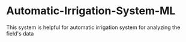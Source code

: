 # Automatic-Irrigation-System-ML
This system is helpful for automatic irrigation system for analyzing the field's data 
